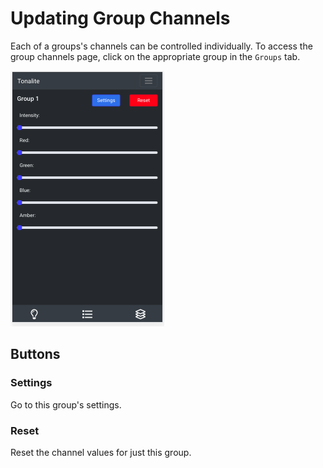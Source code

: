 # Updating Group Channels

Each of a groups's channels can be controlled individually. To access the group channels page, click on the appropriate group in the `Groups` tab.

![Group channels page](../../images/group_channels.png)

## Buttons

### Settings

Go to this group's settings.

### Reset

Reset the channel values for just this group.
